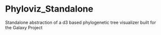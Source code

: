 Phyloviz_Standalone
===================

Standalone abstraction of a d3 based phylogenetic tree visualizer built for the Galaxy Project